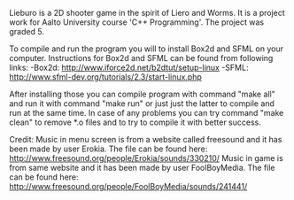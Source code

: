 Lieburo is a 2D shooter game in the spirit of Liero and Worms. It is a project work for Aalto University course 'C++ Programming'. The project was graded 5.


To compile and run the program you will to install Box2d and SFML on your computer. Instructions for Box2d and SFML can be found from following links:
-Box2d: http://www.iforce2d.net/b2dtut/setup-linux
-SFML: http://www.sfml-dev.org/tutorials/2.3/start-linux.php

After installing those you can compile program with command "make all" and run it with command "make run" or just just the latter to compile and run at the same time. In case of any problems you can try command "make clean" to remove *.o files and to try to compile it with better success.


Credit:
Music in menu screen is from a website called freesound and it has been made by user Erokia. The file can be found here: http://www.freesound.org/people/Erokia/sounds/330210/
Music in game is from same website and it has been made by user FoolBoyMedia. The file can be found here: http://www.freesound.org/people/FoolBoyMedia/sounds/241441/
